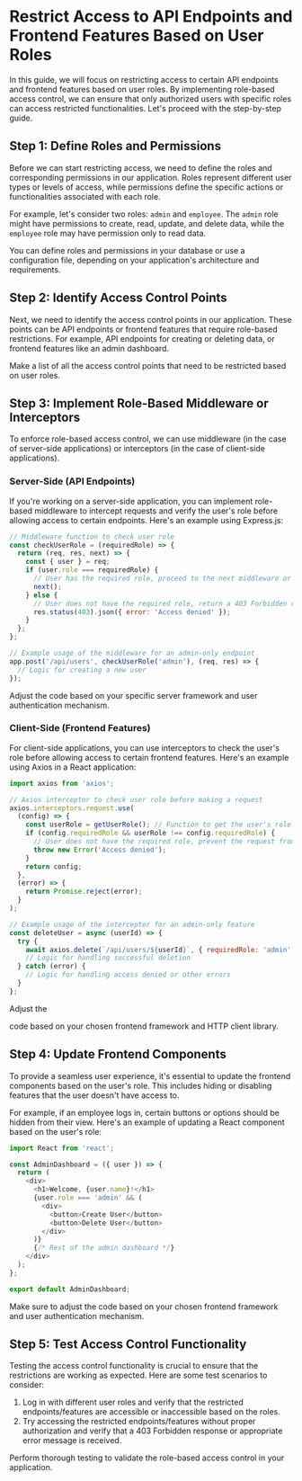 # Restrict Access to API Endpoints and Frontend Features Based on User Roles

In this guide, we will focus on restricting access to certain API endpoints and frontend features based on user roles. By implementing role-based access control, we can ensure that only authorized users with specific roles can access restricted functionalities. Let's proceed with the step-by-step guide.

## Step 1: Define Roles and Permissions

Before we can start restricting access, we need to define the roles and corresponding permissions in our application. Roles represent different user types or levels of access, while permissions define the specific actions or functionalities associated with each role.

For example, let's consider two roles: `admin` and `employee`. The `admin` role might have permissions to create, read, update, and delete data, while the `employee` role may have permission only to read data.

You can define roles and permissions in your database or use a configuration file, depending on your application's architecture and requirements.

## Step 2: Identify Access Control Points

Next, we need to identify the access control points in our application. These points can be API endpoints or frontend features that require role-based restrictions. For example, API endpoints for creating or deleting data, or frontend features like an admin dashboard.

Make a list of all the access control points that need to be restricted based on user roles.

## Step 3: Implement Role-Based Middleware or Interceptors

To enforce role-based access control, we can use middleware (in the case of server-side applications) or interceptors (in the case of client-side applications).

### Server-Side (API Endpoints)

If you're working on a server-side application, you can implement role-based middleware to intercept requests and verify the user's role before allowing access to certain endpoints. Here's an example using Express.js:

```javascript
// Middleware function to check user role
const checkUserRole = (requiredRole) => {
  return (req, res, next) => {
    const { user } = req;
    if (user.role === requiredRole) {
      // User has the required role, proceed to the next middleware or route handler
      next();
    } else {
      // User does not have the required role, return a 403 Forbidden response
      res.status(403).json({ error: 'Access denied' });
    }
  };
};

// Example usage of the middleware for an admin-only endpoint
app.post('/api/users', checkUserRole('admin'), (req, res) => {
  // Logic for creating a new user
});
```

Adjust the code based on your specific server framework and user authentication mechanism.

### Client-Side (Frontend Features)

For client-side applications, you can use interceptors to check the user's role before allowing access to certain frontend features. Here's an example using Axios in a React application:

```javascript
import axios from 'axios';

// Axios interceptor to check user role before making a request
axios.interceptors.request.use(
  (config) => {
    const userRole = getUserRole(); // Function to get the user's role
    if (config.requiredRole && userRole !== config.requiredRole) {
      // User does not have the required role, prevent the request from being sent
      throw new Error('Access denied');
    }
    return config;
  },
  (error) => {
    return Promise.reject(error);
  }
);

// Example usage of the interceptor for an admin-only feature
const deleteUser = async (userId) => {
  try {
    await axios.delete(`/api/users/${userId}`, { requiredRole: 'admin' });
    // Logic for handling successful deletion
  } catch (error) {
    // Logic for handling access denied or other errors
  }
};
```

Adjust the

 code based on your chosen frontend framework and HTTP client library.

## Step 4: Update Frontend Components

To provide a seamless user experience, it's essential to update the frontend components based on the user's role. This includes hiding or disabling features that the user doesn't have access to.

For example, if an employee logs in, certain buttons or options should be hidden from their view. Here's an example of updating a React component based on the user's role:

```javascript
import React from 'react';

const AdminDashboard = ({ user }) => {
  return (
    <div>
      <h1>Welcome, {user.name}!</h1>
      {user.role === 'admin' && (
        <div>
          <button>Create User</button>
          <button>Delete User</button>
        </div>
      )}
      {/* Rest of the admin dashboard */}
    </div>
  );
};

export default AdminDashboard;
```

Make sure to adjust the code based on your chosen frontend framework and user authentication mechanism.

## Step 5: Test Access Control Functionality

Testing the access control functionality is crucial to ensure that the restrictions are working as expected. Here are some test scenarios to consider:

1. Log in with different user roles and verify that the restricted endpoints/features are accessible or inaccessible based on the roles.
2. Try accessing the restricted endpoints/features without proper authorization and verify that a 403 Forbidden response or appropriate error message is received.

Perform thorough testing to validate the role-based access control in your application.
